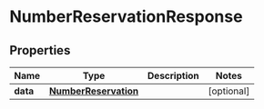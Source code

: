 

# NumberReservationResponse

## Properties

Name | Type | Description | Notes
------------ | ------------- | ------------- | -------------
**data** | [**NumberReservation**](NumberReservation.md) |  |  [optional]



